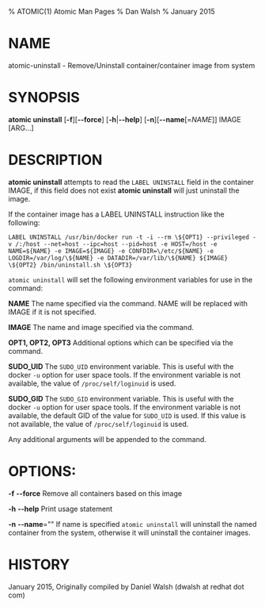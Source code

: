 % ATOMIC(1) Atomic Man Pages
% Dan Walsh
% January 2015
# NAME
atomic-uninstall - Remove/Uninstall container/container image from system

# SYNOPSIS
**atomic uninstall**
[**-f**][**--force**]
[**-h**|**--help**]
[**-n**][**--name**[=*NAME*]]
IMAGE [ARG...]

# DESCRIPTION
**atomic uninstall** attempts to read the `LABEL UNINSTALL` field in the
container IMAGE, if this field does not exist **atomic uninstall** will just
uninstall the image.

If the container image has a LABEL UNINSTALL instruction like the following:

`LABEL UNINSTALL /usr/bin/docker run -t -i --rm \${OPT1} --privileged -v /:/host --net=host --ipc=host --pid=host -e HOST=/host -e NAME=${NAME} -e IMAGE=${IMAGE} -e CONFDIR=\/etc/${NAME} -e LOGDIR=/var/log/\${NAME} -e DATADIR=/var/lib/\${NAME} ${IMAGE} \${OPT2} /bin/uninstall.sh \${OPT3}`

`atomic uninstall` will set the following environment variables for use in the command:

**NAME**
  The name specified via the command.  NAME will be replaced with IMAGE if it is not specified.

**IMAGE**
  The name and image specified via the command.

**OPT1, OPT2, OPT3**
  Additional options which can be specified via the command.

**SUDO_UID**
  The `SUDO_UID` environment variable.  This is useful with the docker `-u` option for user space tools.  If the environment variable is not available, the value of `/proc/self/loginuid` is used.

**SUDO_GID**
  The `SUDO_GID` environment variable.  This is useful with the docker `-u` option for user space tools.  If the environment variable is not available, the default GID of the value for `SUDO_UID` is used.  If this value is not available, the value of `/proc/self/loginuid` is used.

Any additional arguments will be appended to the command.

# OPTIONS:
**-f** **--force**
  Remove all containers based on this image

**-h** **--help**
  Print usage statement

**-n** **--name**=""
   If name is specified `atomic uninstall` will uninstall the named container from the system, otherwise it will uninstall the container images.

# HISTORY
January 2015, Originally compiled by Daniel Walsh (dwalsh at redhat dot com)
